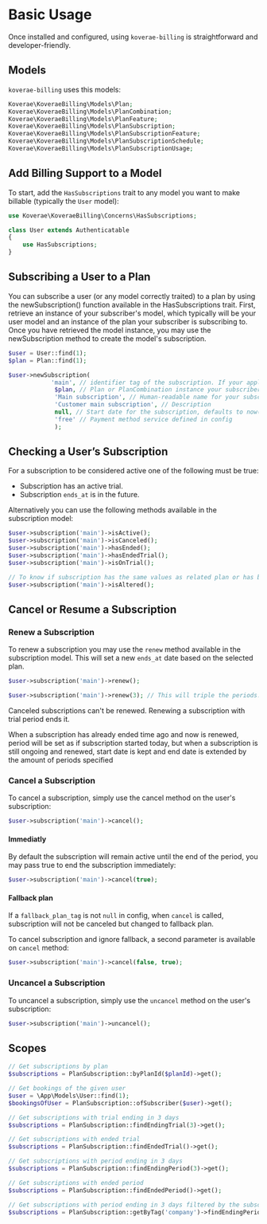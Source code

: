 # Basic Usage
Once installed and configured, using `koverae-billing` is straightforward and developer-friendly.

## Models
`koverae-billing` uses this models:

```php
Koverae\KoveraeBilling\Models\Plan;
Koverae\KoveraeBilling\Models\PlanCombination;
Koverae\KoveraeBilling\Models\PlanFeature;
Koverae\KoveraeBilling\Models\PlanSubscription;
Koverae\KoveraeBilling\Models\PlanSubscriptionFeature;
Koverae\KoveraeBilling\Models\PlanSubscriptionSchedule;
Koverae\KoveraeBilling\Models\PlanSubscriptionUsage;
```

## Add Billing Support to a Model

To start, add the `HasSubscriptions` trait to any model you want to make billable (typically the `User` model):

```php
use Koverae\KoveraeBilling\Concerns\HasSubscriptions;

class User extends Authenticatable
{
    use HasSubscriptions;
}
```

## Subscribing a User to a Plan

You can subscribe a user (or any model correctly traited) to a plan by using the newSubscription() function available in the HasSubscriptions trait. First, retrieve an instance of your subscriber's model, which typically will be your user model and an instance of the plan your subscriber is subscribing to. Once you have retrieved the model instance, you may use the newSubscription method to create the model's subscription.

```php
$user = User::find(1);
$plan = Plan::find(1);

$user->newSubscription(
            'main', // identifier tag of the subscription. If your application offers a single subscription, you might call this 'main' or 'primary'
             $plan, // Plan or PlanCombination instance your subscriber is subscribing to
             'Main subscription', // Human-readable name for your subscription
             'Customer main subscription', // Description
             null, // Start date for the subscription, defaults to now()
             'free' // Payment method service defined in config
             );
```

## Checking a User’s Subscription
For a subscription to be considered active one of the following must be true:
- Subscription has an active trial.
- Subscription `ends_at` is in the future.

Alternatively you can use the following methods available in the subscription model:

```php
$user->subscription('main')->isActive();
$user->subscription('main')->isCanceled();
$user->subscription('main')->hasEnded();
$user->subscription('main')->hasEndedTrial();
$user->subscription('main')->isOnTrial();

// To know if subscription has the same values as related plan or has been changed
$user->subscription('main')->isAltered();
```

## Cancel or Resume a Subscription
### Renew a Subscription
To renew a subscription you may use the `renew` method available in the subscription model. This will set a new `ends_at` date based on the selected plan.

```php
$user->subscription('main')->renew();

$user->subscription('main')->renew(3); // This will triple the periods. CAUTION: If your subscription is 2 'month', you'll get 6 'month'
```

Canceled subscriptions can't be renewed. Renewing a subscription with trial period ends it.

When a subscription has already ended time ago and now is renewed, period will be set as if subscription started today, but when a subscription is still ongoing and renewed, start date is kept and end date is extended by the amount of periods specified

### Cancel a Subscription

To cancel a subscription, simply use the cancel method on the user's subscription:

```php
$user->subscription('main')->cancel();
```

#### Immediatly
By default the subscription will remain active until the end of the period, you may pass true to end the subscription immediately:

```php
$user->subscription('main')->cancel(true);
```

#### Fallback plan
If a `fallback_plan_tag` is not `null` in config, when `cancel` is called, subscription will not be canceled but changed to fallback plan.

To cancel subscription and ignore fallback, a second parameter is available on `cancel` method:

```php
$user->subscription('main')->cancel(false, true);
```

### Uncancel a Subscription
To uncancel a subscription, simply use the `uncancel` method on the user's subscription:

```php
$user->subscription('main')->uncancel();
```

## Scopes

```php
// Get subscriptions by plan
$subscriptions = PlanSubscription::byPlanId($planId)->get();

// Get bookings of the given user
$user = \App\Models\User::find(1);
$bookingsOfUser = PlanSubscription::ofSubscriber($user)->get(); 

// Get subscriptions with trial ending in 3 days
$subscriptions = PlanSubscription::findEndingTrial(3)->get();

// Get subscriptions with ended trial
$subscriptions = PlanSubscription::findEndedTrial()->get();

// Get subscriptions with period ending in 3 days
$subscriptions = PlanSubscription::findEndingPeriod(3)->get();

// Get subscriptions with ended period
$subscriptions = PlanSubscription::findEndedPeriod()->get();

// Get subscriptions with period ending in 3 days filtered by the subscription tag
$subscriptions = PlanSubscription::getByTag('company')->findEndingPeriod(3)->get();
```
